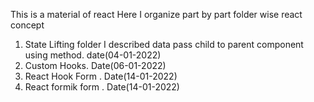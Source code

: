 This is a material of react 
Here I organize part by part folder wise react concept

1. State Lifting folder I described data pass child to parent component using method. date(04-01-2022)
2. Custom Hooks. Date(06-01-2022)
3. React Hook Form . Date(14-01-2022)
4. React formik form . Date(14-01-2022)